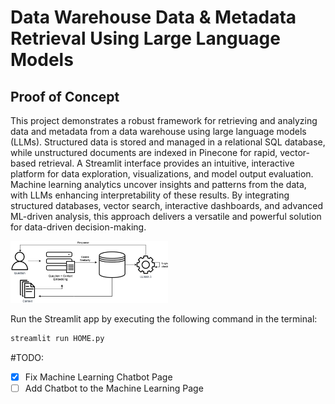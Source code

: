 # Data Warehouse Data & Metadata Retrieval Using Large Language Models
## Proof of Concept
This project demonstrates a robust framework for retrieving and analyzing data and metadata from a data warehouse using large language models (LLMs). Structured data is stored and managed in a relational SQL database, while unstructured documents are indexed in Pinecone for rapid, vector-based retrieval. A Streamlit interface provides an intuitive, interactive platform for data exploration, visualizations, and model output evaluation. Machine learning analytics uncover insights and patterns from the data, with LLMs enhancing interpretability of these results. By integrating structured databases, vector search, interactive dashboards, and advanced ML-driven analysis, this approach delivers a versatile and powerful solution for data-driven decision-making.

<img src="assets/image.png" alt="alt text" width="50%">

Run the Streamlit app by executing the following command in the terminal:
```bash
streamlit run HOME.py
```

#TODO:
- [x] Fix Machine Learning Chatbot Page
- [ ] Add Chatbot to the Machine Learning Page